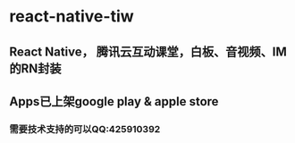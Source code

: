# react-native-tiw
## React Native， 腾讯云互动课堂，白板、音视频、IM的RN封装
## Apps已上架google play & apple store
### 需要技术支持的可以QQ:425910392
